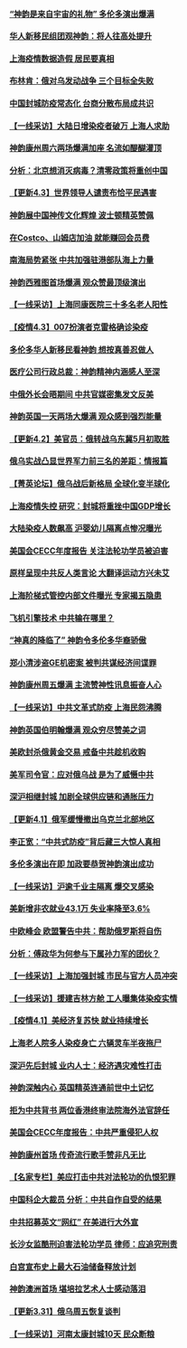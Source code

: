 #### [“神韵是来自宇宙的礼物” 多伦多演出爆满](../pages/nf4514/n13693782.md) 
#### [华人新移民组团观神韵：将人往高处提升](../pages/nf4514/n13693455.md) 
#### [上海疫情数据造假 居民要真相](../pages/nf4514/n13693096.md) 
#### [布林肯：俄对乌发动战争 三个目标全失败](../pages/nf4514/n13693164.md) 
#### [中国封城防疫常态化 台商分散布局成共识](../pages/nf4514/n13692735.md) 
#### [【一线采访】大陆日增染疫者破万 上海人求助](../pages/nf4514/n13692063.md) 
#### [神韵康州周六两场爆满加座 名流如醍醐灌顶](../pages/nf4514/n13692269.md) 
#### [分析：北京想消灭病毒？清零政策将重创中国](../pages/nf4514/n13691378.md) 
#### [【更新4.3】世界领导人谴责布恰平民遇害](../pages/nf4514/n13691448.md) 
#### [神韵展中国神传文化辉煌 波士顿精英赞佩](../pages/nf4514/n13692637.md) 
#### [在Costco、山姆店加油 就能赚回会员费](../pages/nf4514/n13684512.md) 
#### [南海局势紧张 中共加强驻港部队海上力量](../pages/nf4514/n13692721.md) 
#### [神韵西雅图首场爆满 观众赞最顶级演出](../pages/nf4514/n13692707.md) 
#### [【一线采访】上海同康医院三十多名老人阳性](../pages/nf4514/n13692575.md) 
#### [【疫情4.3】007扮演者克雷格确诊染疫](../pages/nf4514/n13692219.md) 
#### [多伦多华人新移民看神韵 想按真善忍做人](../pages/nf4514/n13692148.md) 
#### [医疗公司行政总裁：神韵精神内涵感人至深](../pages/nf4514/n13692304.md) 
#### [中俄外长会晤期间 中共官媒密集发文反美](../pages/nf4514/n13692080.md) 
#### [神韵英国一天两场大爆满 观众感到强烈能量](../pages/nf4514/n13692071.md) 
#### [【更新4.2】美官员：俄转战乌东冀5月初取胜](../pages/nf4514/n13690935.md) 
#### [俄乌实战凸显世界军力前三名的差距：情报篇](../pages/nf4514/n13691471.md) 
#### [【菁英论坛】俄乌战后新格局 全球化变半球化](../pages/nf4514/n13691014.md) 
#### [上海疫情失控 研究：封城将重挫中国GDP增长](../pages/nf4514/n13691515.md) 
#### [大陆染疫人数飙高 沪婴幼儿隔离点惨况曝光](../pages/nf4514/n13690387.md) 
#### [美国会CECC年度报告 关注法轮功学员被迫害](../pages/nf4514/n13691316.md) 
#### [原样呈现中共反人类言论 大翻译运动方兴未艾](../pages/nf4514/n13691246.md) 
#### [上海阶梯式管控内部文件曝光 专家揭五隐患](../pages/nf4514/n13691030.md) 
#### [飞机引擎技术 中共输在哪里？](../pages/nf4514/n13690281.md) 
#### [“神真的降临了” 神韵令多伦多华裔骄傲](../pages/nf4514/n13690583.md) 
#### [郑小清涉盗GE机密案 被判共谋经济间谍罪](../pages/nf4514/n13690284.md) 
#### [神韵康州周五爆满 主流赞神性讯息振奋人心](../pages/nf4514/n13690613.md) 
#### [【一线采访】中共文革式防疫 上海民怨沸腾](../pages/nf4514/n13690233.md) 
#### [神韵英国伯明翰爆满 观众穷尽赞美之词](../pages/nf4514/n13690493.md) 
#### [美欧封杀俄黄金交易 戒备中共趁机收购](../pages/nf4514/n13690297.md) 
#### [美军司令官：应对俄乌战 是为了威慑中共](../pages/nf4514/n13690165.md) 
#### [深沪相继封城 加剧全球供应链和通胀压力](../pages/nf4514/n13690199.md) 
#### [【更新4.1】俄军缓慢撤出乌克兰北部地区](../pages/nf4514/n13688930.md) 
#### [李正宽：“中共式防疫”背后藏三大惊人真相](../pages/nf4514/n13689710.md) 
#### [多伦多演出在即 加政要恭贺神韵演出成功](../pages/nf4514/n13689572.md) 
#### [【一线采访】沪逾千业主隔离 爆交叉感染](../pages/nf4514/n13688846.md) 
#### [美新增非农就业43.1万 失业率降至3.6%](../pages/nf4514/n13689262.md) 
#### [中欧峰会 欧盟警告中共：帮助俄罗斯将自伤](../pages/nf4514/n13688810.md) 
#### [分析：傅政华为何参与下属孙力军的团伙？](../pages/nf4514/n13688553.md) 
#### [【一线采访】上海加强封城 市民与官方人员冲突](../pages/nf4514/n13687989.md) 
#### [【一线采访】援建吉林方舱 工人曝集体染疫实情](../pages/nf4514/n13688306.md) 
#### [【疫情4.1】美经济复苏快 就业持续增长](../pages/nf4514/n13688194.md) 
#### [上海老人院多人染疫身亡 六辆灵车半夜拖尸](../pages/nf4514/n13687060.md) 
#### [深沪先后封城 业内人士：经济遇灾难性打击](../pages/nf4514/n13687737.md) 
#### [神韵深触内心 英国精英连通前世中土记忆](../pages/nf4514/n13688230.md) 
#### [拒为中共背书 两位香港终审法院海外法官辞任](../pages/nf4514/n13688240.md) 
#### [美国会CECC年度报告：中共严重侵犯人权](../pages/nf4514/n13687784.md) 
#### [神韵康州首场 传奇流行歌手赞非凡无比](../pages/nf4514/n13687854.md) 
#### [【名家专栏】美应打击中共对法轮功的仇恨犯罪](../pages/nf4514/n13683636.md) 
#### [中国科企大裁员 分析：中共自作自受的结果](../pages/nf4514/n13687089.md) 
#### [中共招募英文“网红” 在美进行大外宣](../pages/nf4514/n13686907.md) 
#### [长沙女监酷刑迫害法轮功学员 律师：应追究刑责](../pages/nf4514/n13684077.md) 
#### [白宫宣布史上最大石油储备释放计划](../pages/nf4514/n13686959.md) 
#### [神韵澳洲首场 堪培拉艺术人士感动落泪](../pages/nf4514/n13687066.md) 
#### [【更新3.31】俄乌周五恢复谈判](../pages/nf4514/n13686004.md) 
#### [【一线采访】河南太康封城10天 民众断粮](../pages/nf4514/n13686135.md) 
